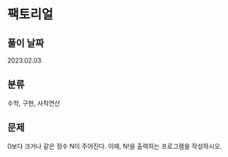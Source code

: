 # 팩토리얼

## 풀이 날짜
2023.02.03

## 분류
수학, 구현, 사칙연산

## 문제
0보다 크거나 같은 정수 N이 주어진다. 이때, N!을 출력하는 프로그램을 작성하시오.